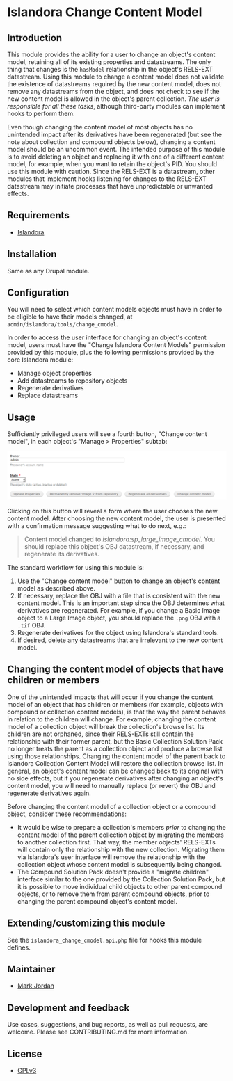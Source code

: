 # Islandora Change Content Model

## Introduction

This module provides the ability for a user to change an object's content model, retaining all of its existing properties and datastreams. The only thing that changes is the `hasModel` relationship in the object's RELS-EXT datastream. Using this module to change a content model does not validate the existence of datastreams required by the new content model, does not remove any datastreams from the object, and does not check to see if the new content model is allowed in the object's parent collection. _The user is responsible for all these tasks_, although third-party modules can implement hooks to perform them.

Even though changing the content model of most objects has no unintended impact after its derivatives have been regenerated (but see the note about collection and compound objects below), changing a content model should be an uncommon event. The intended purpose of this module is to avoid deleting an object and replacing it with one of a different content model, for example, when you want to retain the object's PID. You should use this module with caution. Since the RELS-EXT is a datastream, other modules that implement hooks listening for changes to the RELS-EXT datastream may initiate processes that have unpredictable or unwanted effects.

## Requirements

* [Islandora](https://github.com/Islandora/islandora)

## Installation

Same as any Drupal module.

## Configuration

You will need to select which content models objects must have in order to be eligible to have their models changed, at `admin/islandora/tools/change_cmodel`.

In order to access the user interface for changing an object's content model, users must have the "Change Islandora Content Models" permission provided by this module, plus the following permissions provided by the core Islandora module:

* Manage object properties
* Add datastreams to repository objects
* Regenerate derivatives
* Replace datastreams

## Usage

Sufficiently privileged users will see a fourth button, "Change content model", in each object's "Manage > Properties" subtab:

![Change content model button](images/change_cmodel_button.png)

Clicking on this button will reveal a form where the user chooses the new content model. After choosing the new content model, the user is presented with a confirmation message suggesting what to do next, e.g.:

> Content model changed to _islandora:sp_large_image_cmodel_. You should replace this object's OBJ datastream, if necessary, and regenerate its derivatives.

The standard workflow for using this module is:

1. Use the "Change content model" button to change an object's content model as described above.
1. If necessary, replace the OBJ with a file that is consistent with the new content model. This is an important step since the OBJ determines what derivatives are regenerated. For example, if you change a Basic Image object to a Large Image object, you should replace the `.png` OBJ with a `.tif` OBJ.
1. Regenerate derivatives for the object using Islandora's standard tools.
1. If desired, delete any datastreams that are irrelevant to the new content model.

## Changing the content model of objects that have children or members

One of the unintended impacts that will occur if you change the content model of an object that has children or members (for example, objects with compound or collection content models), is that the way the parent behaves in relation to the children will change. For example, changing the content model of a collection object will break the collection's browse list. Its children are not orphaned, since their RELS-EXTs still contain the relationship with their former parent, but the Basic Collection Solution Pack no longer treats the parent as a collection object and produce a browse list using those relationships. Changing the content model of the parent back to Islandora Collection Content Model will restore the collection browse list. In general, an object's content model can be changed back to its original with no side effects, but if you regenerate derivatives after changing an object's content model, you will need to manually replace (or revert) the OBJ and regenerate derivatives again.

Before changing the content model of a collection object or a compound object, consider these recommendations:

* It would be wise to prepare a collection's members _prior_ to changing the content model of the parent collection object by migrating the members to another collection first. That way, the member objects' RELS-EXTs will contain only the relationship with the new collection. Migrating them via Islandora's user interface will remove the relationship with the collection object whose content model is subsequently being changed.
* The Compound Solution Pack doesn't provide a "migrate children" interface similar to the one provided by the Collection Solution Pack, but it is possible to move individual child objects to other parent compound objects, or to remove them from parent compound objects, prior to changing the parent compound object's content model.

## Extending/customizing this module

See the `islandora_change_cmodel.api.php` file for hooks this module defines.

## Maintainer

* [Mark Jordan](https://github.com/mjordan)

## Development and feedback

Use cases, suggestions, and bug reports, as well as pull requests, are welcome. Please see CONTRIBUTING.md for more information.

## License

* [GPLv3](http://www.gnu.org/licenses/gpl-3.0.txt)
